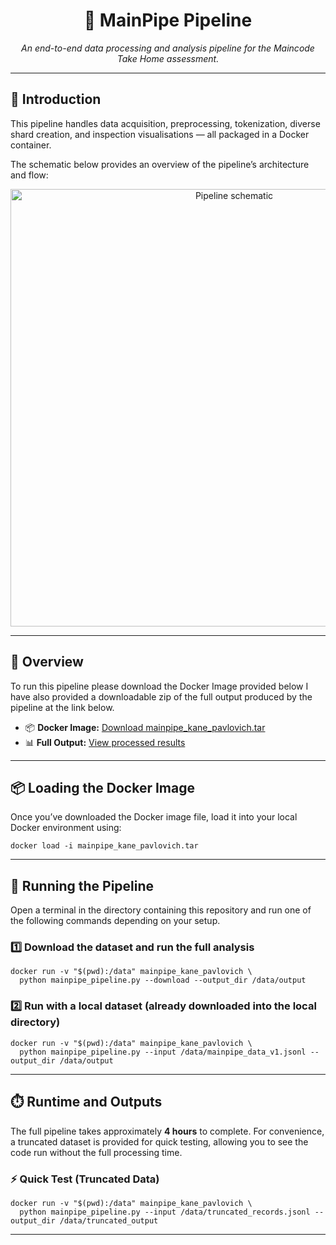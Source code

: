 <h1 align="center">🧠 MainPipe Pipeline </h1>

<p align="center">
  <em>An end-to-end data processing and analysis pipeline for the Maincode Take Home assessment.</em>
</p>

<hr>

<h2>📖 Introduction</h2>

<p>
  This pipeline handles data acquisition, preprocessing, tokenization, diverse shard creation, and inspection visualisations — all packaged in a Docker container.
</p>

<p>
  The schematic below provides an overview of the pipeline’s architecture and flow:
</p>

<p align="center">
  <img src="Pipeline_schematic.jpg" alt="Pipeline schematic" width="700">
</p>

<hr>

<h2>🧩 Overview</h2>

<p>
  To run this pipeline please download the Docker Image provided below 
  I have also provided a downloadable zip of the full output produced by the pipeline at the link below.
</p>

<ul>
  <li>📦 <strong>Docker Image:</strong> <a href="https://drive.google.com/file/d/14y_K4tn3fFyw1zqXtV4lgguwXH0lk5Zi/view?usp=sharing" target="_blank">Download mainpipe_kane_pavlovich.tar</a></li>
  <li>📊 <strong>Full Output:</strong> <a href="https://drive.google.com/file/d/1t9jqFVa7J083EmAk7-6H8GY5hpxGCt4i/view?usp=sharing" target="_blank">View processed results</a></li>
</ul>

<hr>

<h2>📦 Loading the Docker Image</h2>

<p>
  Once you’ve downloaded the Docker image file, load it into your local Docker environment using:
</p>

<pre><code>docker load -i mainpipe_kane_pavlovich.tar</code></pre>

<hr>

<h2>🚀 Running the Pipeline</h2>

<p>
  Open a terminal in the directory containing this repository and run one of the following commands depending on your setup.
</p>

<h3>1️⃣ Download the dataset and run the full analysis</h3>

<pre><code>docker run -v "$(pwd):/data" mainpipe_kane_pavlovich \
  python mainpipe_pipeline.py --download --output_dir /data/output
</code></pre>

<h3>2️⃣ Run with a local dataset (already downloaded into the local directory)</h3>

<pre><code>docker run -v "$(pwd):/data" mainpipe_kane_pavlovich \
  python mainpipe_pipeline.py --input /data/mainpipe_data_v1.jsonl --output_dir /data/output
</code></pre>

<hr>

<h2>⏱️ Runtime and Outputs</h2>

<p>
  The full pipeline takes approximately <strong>4 hours</strong> to complete. 
  For convenience, a truncated dataset is provided for quick testing, allowing you to see the code run without the full processing time.
</p>

<h3>⚡ Quick Test (Truncated Data)</h3>

<pre><code>docker run -v "$(pwd):/data" mainpipe_kane_pavlovich \
  python mainpipe_pipeline.py --input /data/truncated_records.jsonl --output_dir /data/truncated_output
</code></pre>

<hr>
